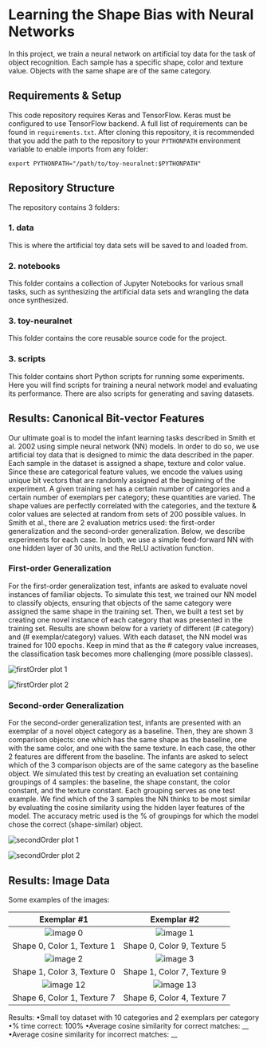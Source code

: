 # Learning the Shape Bias with Neural Networks

In this project, we train a neural network on artificial toy data for the task
of object recognition. Each sample has a specific shape, color and texture
value. Objects with the same shape are of the same category.

## Requirements & Setup
This code repository requires Keras and TensorFlow. Keras must be
configured to use TensorFlow backend. A full list of requirements can be found
in `requirements.txt`. After cloning this repository, it is recommended that
you add the path to the repository to your `PYTHONPATH` environment variable
to enable imports from any folder:

    export PYTHONPATH="/path/to/toy-neuralnet:$PYTHONPATH"


## Repository Structure
The repository contains 3 folders:

### 1. data
This is where the artificial toy data sets will be saved to and loaded from.

### 2. notebooks
This folder contains a collection of Jupyter Notebooks for various small tasks,
such as synthesizing the artificial data sets and wrangling the data once
synthesized.

### 3. toy-neuralnet
This folder contains the core reusable source code for the project.

### 3. scripts
This folder contains short Python scripts for running some experiments. Here
you will find scripts for training a neural network model and evaluating its
performance. There are also scripts for generating and saving datasets.


## Results: Canonical Bit-vector Features
Our ultimate goal is to model the infant learning tasks described in Smith
et al. 2002 using simple neural network (NN) models. In order to do so, we use
artificial toy data that is designed to mimic the data described in the paper.
Each sample in the dataset is assigned a shape, texture and color value. Since
these are categorical feature values, we encode the values using unique bit
vectors that are randomly assigned at the beginning of the experiment. A given
training set has a certain number of categories and a certain number of exemplars
per category; these quantities are varied. The shape values are perfectly
correlated with the categories, and the texture & color values are selected at
random from sets of 200 possible values. In Smith et al., there are 2 evaluation
metrics used: the first-order generalization and the second-order
generalization. Below, we describe experiments for each case. In both, we use a
simple feed-forward NN with one hidden layer of 30 units, and the
ReLU activation function.

### First-order Generalization
For the first-order generalization test, infants are asked to evaluate novel
instances of familiar objects. To simulate this test, we trained our NN model
to classify objects, ensuring that objects of the same category were assigned
the same shape in the training set. Then, we built a test set by creating one
novel instance of each category that was presented in the training set. Results
are shown below for a variety of different (# category) and (# exemplar/category)
values. With each dataset, the NN model was trained for 100 epochs. Keep in mind
that as the # category value increases, the classification task becomes more
challenging (more possible classes).

![firstOrder plot 1](https://github.com/rfeinman/toy-neuralnet/blob/master/results/plot_firstOrder1.png)

![firstOrder plot 2](https://github.com/rfeinman/toy-neuralnet/blob/master/results/plot_firstOrder2.png)

### Second-order Generalization
For the second-order generalization test, infants are presented with an exemplar
of a novel object category as a baseline. Then, they are shown 3 comparison objects:
one which has the same shape as the baseline, one with the same color, and one
with the same texture. In each case, the other 2 features are different from
the baseline. The infants are asked to select which of the 3 comparison objects
are of the same category as the baseline object. We simulated this test by
creating an evaluation set containing groupings of 4 samples: the baseline,
the shape constant, the color constant, and the texture constant. Each grouping
serves as one test example. We find which of the 3 samples the NN thinks to be
most similar by evaluating the cosine similarity using the hidden layer features
of the model. The accuracy metric used is the % of groupings for which the
model chose the correct (shape-similar) object.

![secondOrder plot 1](https://github.com/rfeinman/toy-neuralnet/blob/master/results/plot_secondOrder1.png)

![secondOrder plot 2](https://github.com/rfeinman/toy-neuralnet/blob/master/results/plot_secondOrder2.png)


## Results: Image Data

Some examples of the images:

Exemplar #1                |  Exemplar #2
:-------------------------:|:-------------------------:
![image 0](https://github.com/rfeinman/toy-neuralnet/blob/master/data/image_dataset/img0000.png) | ![image 1](https://github.com/rfeinman/toy-neuralnet/blob/master/data/image_dataset/img0001.png)
Shape 0, Color 1, Texture 1 | Shape 0, Color 9, Texture 5
![image 2](https://github.com/rfeinman/toy-neuralnet/blob/master/data/image_dataset/img0002.png) | ![image 3](https://github.com/rfeinman/toy-neuralnet/blob/master/data/image_dataset/img0003.png)
Shape 1, Color 3, Texture 0 | Shape 1, Color 7, Texture 9
![image 12](https://github.com/rfeinman/toy-neuralnet/blob/master/data/image_dataset/img0012.png) | ![image 13](https://github.com/rfeinman/toy-neuralnet/blob/master/data/image_dataset/img0013.png)
Shape 6, Color 1, Texture 7 | Shape 6, Color 4, Texture 7

Results:
•Small toy dataset with 10 categories and 2 exemplars per category
•% time correct: 100%
•Average cosine similarity for correct matches: __
•Average cosine similarity for incorrect matches: __
